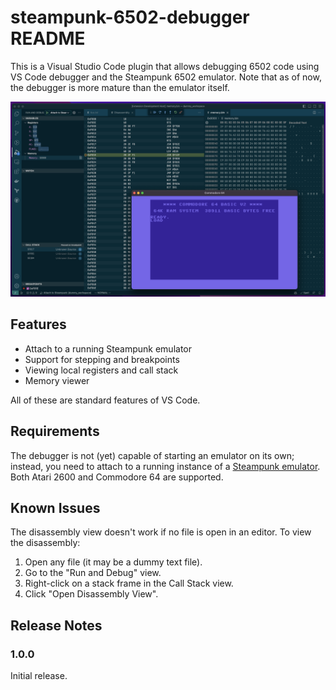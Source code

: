 # steampunk-6502-debugger README

This is a Visual Studio Code plugin that allows debugging 6502 code using VS Code debugger and the Steampunk 6502 emulator. Note that as of now, the debugger is more mature than the emulator itself.

![Screenshot](images/screenshot.png)

## Features

* Attach to a running Steampunk emulator
* Support for stepping and breakpoints
* Viewing local registers and call stack
* Memory viewer

All of these are standard features of VS Code.

## Requirements

The debugger is not (yet) capable of starting an emulator on its own; instead, you need to attach to a running instance of a [Steampunk emulator](https://github.com/bl-nero/steampunk). Both Atari 2600 and Commodore 64 are supported.

## Known Issues

The disassembly view doesn't work if no file is open in an editor. To view the disassembly:

1. Open any file (it may be a dummy text file).
2. Go to the "Run and Debug" view.
3. Right-click on a stack frame in the Call Stack view.
4. Click "Open Disassembly View".

## Release Notes

### 1.0.0

Initial release.
